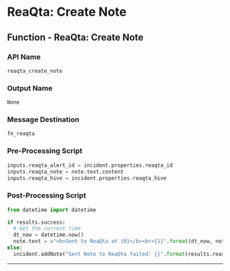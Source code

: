 <!--
    DO NOT MANUALLY EDIT THIS FILE
    THIS FILE IS AUTOMATICALLY GENERATED WITH resilient-sdk codegen
    Generated with resilient-sdk v49.0.4368
-->

# ReaQta: Create Note

## Function - ReaQta: Create Note

### API Name
`reaqta_create_note`

### Output Name
`None`

### Message Destination
`fn_reaqta`

### Pre-Processing Script
```python
inputs.reaqta_alert_id = incident.properties.reaqta_id
inputs.reaqta_note = note.text.content
inputs.reaqta_hive = incident.properties.reaqta_hive
```

### Post-Processing Script
```python
from datetime import datetime

if results.success:
  # Get the current time
  dt_now = datetime.now()
  note.text = u"<b>Sent to ReaQta at {0}</b><br>{1}".format(dt_now, note.text.content)
else:
  incident.addNote("Sent Note to ReaQta failed: {}".format(results.reason))
```

---


